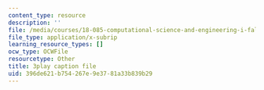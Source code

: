 ```yaml
---
content_type: resource
description: ''
file: /media/courses/18-085-computational-science-and-engineering-i-fall-2008/396de621b754267e9e3781a33b839b29_SreJp2U0Vio.srt
file_type: application/x-subrip
learning_resource_types: []
ocw_type: OCWFile
resourcetype: Other
title: 3play caption file
uid: 396de621-b754-267e-9e37-81a33b839b29
---
```

